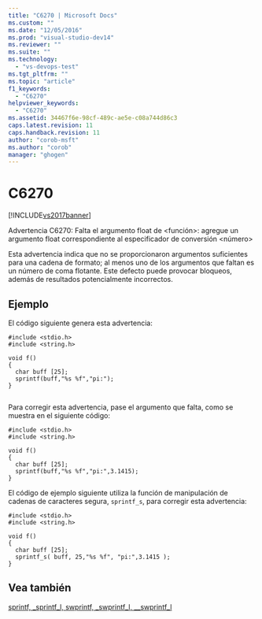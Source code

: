 ```yaml
---
title: "C6270 | Microsoft Docs"
ms.custom: ""
ms.date: "12/05/2016"
ms.prod: "visual-studio-dev14"
ms.reviewer: ""
ms.suite: ""
ms.technology: 
  - "vs-devops-test"
ms.tgt_pltfrm: ""
ms.topic: "article"
f1_keywords: 
  - "C6270"
helpviewer_keywords: 
  - "C6270"
ms.assetid: 34467f6e-98cf-489c-ae5e-c08a744d86c3
caps.latest.revision: 11
caps.handback.revision: 11
author: "corob-msft"
ms.author: "corob"
manager: "ghogen"
---
```

# C6270
[!INCLUDE[vs2017banner](../code-quality/includes/vs2017banner.md)]

Advertencia C6270: Falta el argumento float de \<función\>: agregue un argumento float correspondiente al especificador de conversión \<número\>  
  
 Esta advertencia indica que no se proporcionaron argumentos suficientes para una cadena de formato; al menos uno de los argumentos que faltan es un número de coma flotante.  Este defecto puede provocar bloqueos, además de resultados potencialmente incorrectos.  
  
## Ejemplo  
 El código siguiente genera esta advertencia:  
  
```  
#include <stdio.h>  
#include <string.h>  
  
void f()  
{  
  char buff [25];  
  sprintf(buff,"%s %f","pi:");  
}  
  
```  
  
 Para corregir esta advertencia, pase el argumento que falta, como se muestra en el siguiente código:  
  
```  
#include <stdio.h>  
#include <string.h>  
  
void f()  
{  
  char buff [25];  
  sprintf(buff,"%s %f","pi:",3.1415);   
}  
```  
  
 El código de ejemplo siguiente utiliza la función de manipulación de cadenas de caracteres segura, `sprintf_s`, para corregir esta advertencia:  
  
```  
#include <stdio.h>  
#include <string.h>  
  
void f()  
{  
  char buff [25];  
  sprintf_s( buff, 25,"%s %f", "pi:",3.1415 );  
}  
```  
  
## Vea también  
 [sprintf, \_sprintf\_l, swprintf, \_swprintf\_l, \_\_swprintf\_l](/visual-cpp/c-runtime-library/reference/sprintf-sprintf-l-swprintf-swprintf-l-swprintf-l)